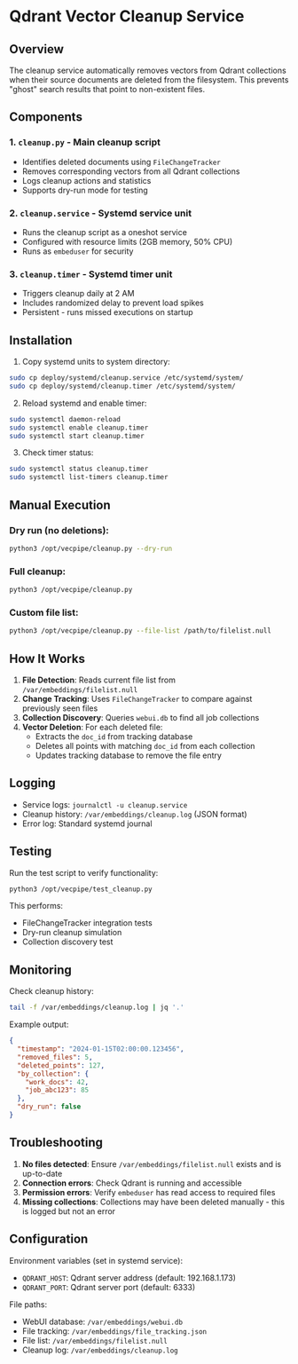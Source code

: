 # Qdrant Vector Cleanup Service

## Overview

The cleanup service automatically removes vectors from Qdrant collections when their source documents are deleted from the filesystem. This prevents "ghost" search results that point to non-existent files.

## Components

### 1. `cleanup.py` - Main cleanup script
- Identifies deleted documents using `FileChangeTracker`
- Removes corresponding vectors from all Qdrant collections
- Logs cleanup actions and statistics
- Supports dry-run mode for testing

### 2. `cleanup.service` - Systemd service unit
- Runs the cleanup script as a oneshot service
- Configured with resource limits (2GB memory, 50% CPU)
- Runs as `embeduser` for security

### 3. `cleanup.timer` - Systemd timer unit
- Triggers cleanup daily at 2 AM
- Includes randomized delay to prevent load spikes
- Persistent - runs missed executions on startup

## Installation

1. Copy systemd units to system directory:
```bash
sudo cp deploy/systemd/cleanup.service /etc/systemd/system/
sudo cp deploy/systemd/cleanup.timer /etc/systemd/system/
```

2. Reload systemd and enable timer:
```bash
sudo systemctl daemon-reload
sudo systemctl enable cleanup.timer
sudo systemctl start cleanup.timer
```

3. Check timer status:
```bash
sudo systemctl status cleanup.timer
sudo systemctl list-timers cleanup.timer
```

## Manual Execution

### Dry run (no deletions):
```bash
python3 /opt/vecpipe/cleanup.py --dry-run
```

### Full cleanup:
```bash
python3 /opt/vecpipe/cleanup.py
```

### Custom file list:
```bash
python3 /opt/vecpipe/cleanup.py --file-list /path/to/filelist.null
```

## How It Works

1. **File Detection**: Reads current file list from `/var/embeddings/filelist.null`
2. **Change Tracking**: Uses `FileChangeTracker` to compare against previously seen files
3. **Collection Discovery**: Queries `webui.db` to find all job collections
4. **Vector Deletion**: For each deleted file:
   - Extracts the `doc_id` from tracking database
   - Deletes all points with matching `doc_id` from each collection
   - Updates tracking database to remove the file entry

## Logging

- Service logs: `journalctl -u cleanup.service`
- Cleanup history: `/var/embeddings/cleanup.log` (JSON format)
- Error log: Standard systemd journal

## Testing

Run the test script to verify functionality:
```bash
python3 /opt/vecpipe/test_cleanup.py
```

This performs:
- FileChangeTracker integration tests
- Dry-run cleanup simulation
- Collection discovery test

## Monitoring

Check cleanup history:
```bash
tail -f /var/embeddings/cleanup.log | jq '.'
```

Example output:
```json
{
  "timestamp": "2024-01-15T02:00:00.123456",
  "removed_files": 5,
  "deleted_points": 127,
  "by_collection": {
    "work_docs": 42,
    "job_abc123": 85
  },
  "dry_run": false
}
```

## Troubleshooting

1. **No files detected**: Ensure `/var/embeddings/filelist.null` exists and is up-to-date
2. **Connection errors**: Check Qdrant is running and accessible
3. **Permission errors**: Verify `embeduser` has read access to required files
4. **Missing collections**: Collections may have been deleted manually - this is logged but not an error

## Configuration

Environment variables (set in systemd service):
- `QDRANT_HOST`: Qdrant server address (default: 192.168.1.173)
- `QDRANT_PORT`: Qdrant server port (default: 6333)

File paths:
- WebUI database: `/var/embeddings/webui.db`
- File tracking: `/var/embeddings/file_tracking.json`
- File list: `/var/embeddings/filelist.null`
- Cleanup log: `/var/embeddings/cleanup.log`